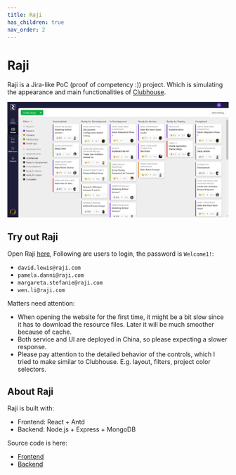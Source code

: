 ```yaml
---
title: Raji
has_children: true
nav_order: 2
---
```


# Raji

Raji is a Jira-like PoC (proof of competency :)) project. Which is simulating the appearance and main functionalities of [Clubhouse](https://clubhouse.io/).

![Raji](https://raw.githubusercontent.com/cwang1221/cwang1221.github.io/main/images/raji-stories.png)

## Try out Raji

Open Raji [here](http://39.103.224.134:3000/), Following are users to login, the password is `Welcome1!`:
- `david.lewis@raji.com`
- `pamela.danni@raji.com`
- `margareta.stefanie@raji.com`
- `wen.li@raji.com`

Matters need attention:
- When opening the website for the first time, it might be a bit slow since it has to download the resource files. Later it will be much smoother because of cache.
- Both service and UI are deployed in China, so please expecting a slower response.
- Please pay attention to the detailed behavior of the controls, which I tried to make similar to Clubhouse. E.g. layout, filters, project color selectors.

## About Raji

Raji is built with:
- Frontend: React + Antd
- Backend: Node.js + Express + MongoDB

Source code is here:
- [Frontend](https://github.com/cwang1221/raji-app)
- [Backend](https://github.com/cwang1221/raji-service)


